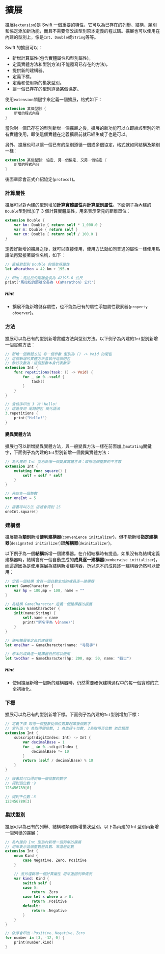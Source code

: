 # 擴展

擴展(`extension`)是 Swift 一個重要的特性，它可以為已存在的列舉、結構、類別和協定添加新功能，而且不需要修改該型別原本定義的程式碼。擴展也可以使用在內建的型別上，像是`Int`、`Double`或`String`等等。

Swift 的擴展可以：

- 新增計算屬性(包含實體屬性和型別屬性)。
- 定義實體方法和型別方法(不能覆寫已存在的方法)。
- 提供新的建構器。
- 定義下標。
- 定義和使用新的巢狀型別。
- 讓一個已存在的型別遵循某個協定。

使用`extension`關鍵字來定義一個擴展，格式如下：

```swift
extension 某個型別 {
    新增的程式內容
}

```

當你對一個已存在的型別新增一個擴展之後，擴展的新功能可以立即給該型別的所有實體使用，即使這個實體在定義擴展前就已經生成了也是可以。

另外，擴展也可以讓一個已有的型別遵循一個或多個協定，格式就如同結構及類別一樣：

```swift
extension 某個型別: 協定, 另一個協定, 又另一個協定 {
    新增的程式內容
}

```

後面章節會正式介紹協定(`protocol`)。


### 計算屬性

擴展可以對內建的型別增加**計算實體屬性**與**計算型別屬性**。下面例子為內建的`Double`型別增加了 3 個計算實體屬性，用來表示常見的距離單位：

```swift
extension Double {
    var km: Double { return self * 1_000.0 }
    var m: Double { return self }
    var cm: Double { return self / 100.0 }
}

```

定義好新增的擴展之後，就可以直接使用，使用方法就如同普通的屬性一樣使用點語法再緊接著屬性名稱，如下：

```swift
// 直接對型別 Double 的值取得屬性
let aMarathon = 42.km + 195.m

// 印出：馬拉松的距離全長為 42195.0 公尺
print("馬拉松的距離全長為 \(aMarathon) 公尺")

```

##### Hint

- 擴展不能新增儲存屬性，也不能為已有的屬性添加屬性觀察器(`property observer`)。


### 方法

擴展可以為已有的型別新增實體方法與型別方法。以下例子為內建的`Int`型別新增一個實體方法：

```swift
// 新增一個實體方法 有一個參數 型別為 () -> Void 的閉包
// 這個新增的實體方法會執行這個閉包
// 執行次數為：這個整數本身代表數字
extension Int {
    func repetitions(task: () -> Void) {
        for _ in 0..<self {
            task()
        }
    }
}

// 會依序印出 3 次：Hello!
// 這邊使用 尾隨閉包 簡化語法
3.repetitions {
    print("Hello!")
}

```

#### 變異實體方法

擴展也可以新增變異實體方法，與一般變異方法一樣在前面加上`mutating`關鍵字，下面例子為內建的`Int`型別新增一個變異實體方法：

```swift
// 為內建的 Int 型別新增一個變異實體方法：取得這個整數的平方數
extension Int {
    mutating func square() {
        self = self * self
    }
}

// 先宣告一個整數
var oneInt = 5

// 接著呼叫方法 這裡會得到 25
oneInt.square()

```


### 建構器

擴展能為**類別**新增**便利建構器**(`convenience initializer`)，但不能新增**指定建構器**(`designated initializer`)跟**解構器**(`deinitializer`)。

以下例子為一個**結構**新增一個建構器。在介紹結構時有提過，如果沒有為結構定義建構器時，結構會有一個自動生成的**成員逐一建構器**(`memberwise initializer`)，而這邊因為是使用擴展為結構新增建構器，所以原本的成員逐一建構器仍然可以使用：

```swift
// 定義一個結構 會有一個自動生成的成員逐一建構器
struct GameCharacter {
    var hp = 100,mp = 100, name = ""
}

// 為結構 GameCharacter 定義一個建構器的擴展
extension GameCharacter {
    init(name:String) {
        self.name = name
        print("新名字為 \(name)")
    }
}

// 使用擴展後定義的建構器
let oneChar = GameCharacter(name: "弓箭手")

// 原本的成員逐一建構器仍然可以使用
let twoChar = GameCharacter(hp: 200, mp: 50, name: "戰士")

```

##### Hint

- 使用擴展新增一個新的建構器時，仍然需要確保建構過程中的每一個實體的完全初始化。


### 下標

擴展可以為已有的型別新增下標。下面例子為內建的`Int`型別增加下標：

```swift
// 定義下標 取得一個整數從個位數算起第幾個數字
// 索引值：0 為取得個位數, 1 為取得十位數, 2為取得百位數 依此類推
extension Int {
    subscript(digitIndex: Int) -> Int {
        var decimalBase = 1
        for _ in 0..<digitIndex {
            decimalBase *= 10
        }
        return (self / decimalBase) % 10
    }
}

// 接著就可以得到每一個位數的數字
// 得到個位數：9
123456789[0]

// 得到千位數：6
123456789[3]

```


### 巢狀型別

擴展可以為已有的列舉、結構和類別新增巢狀型別。以下為內建的 Int 型別內新增一個列舉的擴展：

```swift
// 為內建的 Int 型別內新增一個列舉的擴展
// 用來表示這個整數是負數、零還是正數
extension Int {
    enum Kind {
        case Negative, Zero, Positive
    }

    // 另外還新增一個計算屬性 用來返回列舉情況
    var kind: Kind {
        switch self {
        case 0:
            return .Zero
        case let x where x > 0:
            return .Positive
        default:
            return .Negative
        }
    }
}

// 依序會印出：Positive、Negative、Zero
for number in [3, -12, 0] {
    print(number.kind)
}

```

